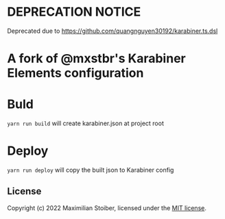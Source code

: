 # DEPRECATION NOTICE
Deprecated due to https://github.com/quangnguyen30192/karabiner.ts.dsl

# A fork of @mxstbr's Karabiner Elements configuration
# Buld
`yarn run build`
will create karabiner.json at project root

# Deploy
`yarn run deploy`
will copy the built json to Karabiner config

## License

Copyright (c) 2022 Maximilian Stoiber, licensed under the [MIT license](./LICENSE.md).
